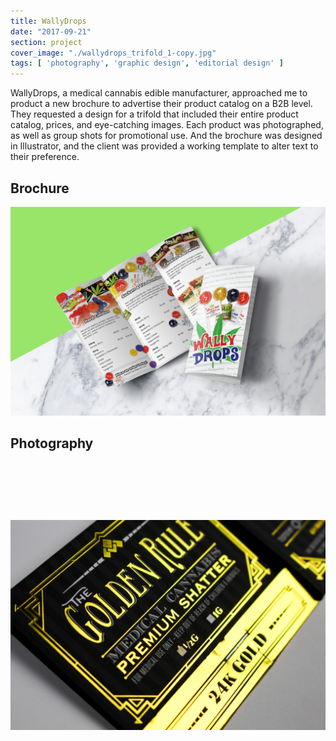 ```yaml
---
title: WallyDrops
date: "2017-09-21"
section: project
cover_image: "./wallydrops_trifold_1-copy.jpg"
tags: [ 'photography', 'graphic design', 'editorial design' ]
---
```


WallyDrops, a medical cannabis edible manufacturer, approached me to product a new brochure to advertise their product catalog on a B2B level. They requested a design for a trifold that included their entire product catalog, prices, and eye-catching images. Each product was photographed, as well as group shots for promotional use. And the brochure was designed in Illustrator, and the client was provided a working template to alter text to their preference. 

## Brochure

<p><img src="./wallydrops_trifold_1-copy.jpg" alt="" /></p>

## Photography

<p><img src="./wallydrops-cbd.jpg" alt="" /></p>
<p><img src="./wallydrops-assorted.jpg" alt="" /></p>
<p><img src="./wallydrops-grid.jpg" alt="" /></p>
<p><img src="./goldenrule.jpg" alt="" /></p>